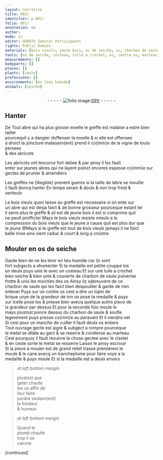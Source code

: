 ```yaml
---
layout: narrative
title: 091r
identifier: p-091r
folio: 091r
annotation: no
author:
mode: tc
editor: GR8975 Seminar Participants
rights: Public Domain
materials: [bois vieulx, jeune bois, os de seiche, os, charbon de saule pulverise, charbon de saule, brique, metal, plomb]
tools: [os de seiche, costeau, tuile a crochet, os, contre os, marteau, ciselet, moule, trancheplume]
measurements: []
bodyparts: []
places: []
plants: [saule]
professions: []
environments: [en lieu humide]
animals: [seiche]
---
```


<div class="folio" align="center">- - - - - <a href="http://gallica.bnf.fr/ark:/12148/btv1b10500001g/f187.image" target="_blank"><img src="https://cu-mkp.github.io/2017-workshop-edition/assets/photo-icon.png" alt="folio image: " style="display:inline-block; margin-bottom:-3px;"/>091r</a> - - - - - </div>  
  

## Hanter

 
De Tout abre qui ha plus grosse moelle <span class="add">le greffe</span> est malaise a <span class="del">estre</span> <span class="add">bien</span> tailler<br/> pourcequil y a dangier doffenser la moelle & si elle est offensee<br/> a droict la joincture malaisem{ent} prend il co{mm}e de la vigne de touts persees<br/> & des abricots
 
Les abricots ont lescorce fort deliee & par ainsy il les fault<br/> enter sur jeunes abres qui ne layent poinct encores espesse co{mm}e sur<br/> gectes de prunier & amendiers
 
Les greffes ne <span class="del">[illegible]</span> prenent gueres si la taille de labre se mouille<br/> il fault doncq hanter En temps serain & doulx & non trop froid &<br/> venteulx
 
Le <span class="m">bois vieulx</span> quon laisse au greffe est necessaire si on ente sur<br/> un abre qui est desja faict & de bonne grosseur pourceque estant tel<br/> il serre plus le greffe & sil est de <span class="m">jeune bois</span> il est si comprime quil<br/> ne peult profficter Mays le <span class="m">bois vieulx</span> resiste mieulx a la<br/> compression du <span class="m">bois vieulx</span> <span class="del">que le jeune</span> a cause quil est plus dur que<br/> le jeune @Mays si le greffe est tout de <span class="m">bois vieulx</span> jamays il ne faict<br/> belle mise ains vient caduc & court & long a croistre

 
  

## Mouler en <span class="tl"><span class="m">os de <span class="al">seiche</span></span></span>

 
Garde bien de ne les tenir <span class="env">en lieu humide</span> car ilz sont<br/> fort subgects a shumecter Si ta medaille est petite couppe l<span class="m">os</span><br/> en deulx puys unis le avec un <span class="tl">costeau</span> Et sur une <span class="tl">tuile a crochet</span><br/> bien seiche & bien unie & couverte de <span class="m">charbon de <span class="pa">saule</span> pulverise</span><br/> frotte & unis les moicties des <span class="tl"><span class="m">os</span></span> Ainsy ilz sabreuvent de ce<br/> <span class="m">charbon de <span class="pa">saule</span></span> qui les faict bien despouiller & garde de rien<br/> enlever Puys sur un <span class="tl">contre os</span> cest a dire un lopin de<br/> <span class="m">brique</span> unye de la grandeur de ton <span class="tl"><span class="m">os</span></span> pose ta medaille & puys<br/> sur icelle pose l<span class="tl"><span class="m">os</span></span> & presse bien avecq quelque aultre piece de<br/> la grandeur par dessus Et pour la seconde fois moule le<br/> mays plustost ponce dessus du <span class="m">charbon de <span class="pa">saule</span></span> & soufle<br/> legerement puys presse co{mm}e au paravant Et il viendra net<br/> Si cest pour un manche de cuiller il fault deulx <span class="tl"><span class="m">os</span></span> entiers<br/> Tout ouvrage gecte est aigre & subgect a rompre pourceque<br/> le <span class="m">metal</span> se dilate au gect & se reserre & condense au <span class="tl">marteau</span><br/> Cest pourquoy il fault resuivre la chose gectee avec le <span class="tl">ciselet</span><br/> & en ceste sorte le <span class="m">metal</span> se resserre Laisse le ainsy escrouir<br/> Si la piece a mouler est de grand relief trasse premierem le<br/> <span class="tl">moule</span> & le cane avecq un <span class="tl">trancheplume</span> pour faire voye a la<br/> medaille & puys moule Et si la medaille est a deulx envers
 
> *at left bottom margin*
> 
> 
>  plustost que<br/> geter chaufe<br/> les <span class="tl"><span class="m">os</span></span> affin de<br/> leur faire<br/> perdre seulem{ent}<br/> la froideur<br/> & humeur
 
> *at left bottom margin*
> 
> 
>  Quand le<br/> <span class="m">plomb</span> chaufe<br/> trop il se<br/> calcine
 
*[continued]*
 
